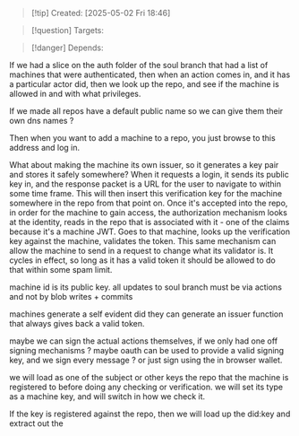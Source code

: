 
>[!tip] Created: [2025-05-02 Fri 18:46]

>[!question] Targets: 

>[!danger] Depends: 

If we had a slice on the auth folder of the soul branch that had a list of machines that were authenticated, then when an action comes in, and it has a particular actor did, then we look up the repo, and see if the machine is allowed in and with what privileges.

If we made all repos have a default public name so we can give them their own dns names ?

Then when you want to add a machine to a repo, you just browse to this address and log in.

What about making the machine its own issuer, so it generates a key pair and stores it safely somewhere? When it requests a login, it sends its public key in, and the response packet is a URL for the user to navigate to within some time frame. This will then insert this verification key for the machine somewhere in the repo from that point on. Once it's accepted into the repo, in order for the machine to gain access, the authorization mechanism looks at the identity, reads in the repo that is associated with it - one of the claims because it's a machine JWT. Goes to that machine, looks up the verification key against the machine, validates the token. This same mechanism can allow the machine to send in a request to change what its validator is. It cycles in effect, so long as it has a valid token it should be allowed to do that within some spam limit. 

machine id is its public key.
all updates to soul branch must be via actions and not by blob writes + commits

machines generate a self evident did
they can generate an issuer function that always gives back a valid token.

maybe we can sign the actual actions themselves, if we only had one off signing mechanisms ?
maybe oauth can be used to provide a valid signing key, and we sign every message ?
or just sign using the in browser wallet.

we will load as one of the subject or other keys the repo that the machine is registered to
before doing any checking or verification.
we will set its type as a machine key, and will switch in how we check it.

If the key is registered against the repo, then we will load up the did:key and extract out the 